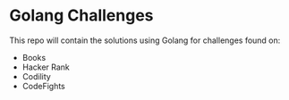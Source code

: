 # Golang Challenges

This repo will contain the solutions using Golang for challenges found on:

* Books
* Hacker Rank
* Codility
* CodeFights